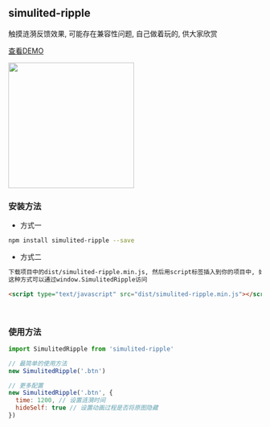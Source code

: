 ## simulited-ripple

触摸涟漪反馈效果, 可能存在兼容性问题, 自己做着玩的, 供大家欣赏<br>

[查看DEMO](https://qiuguohui.coding.me/demo/simulited-ripple/index.html)<br>


<img src="https://github.com/qgh810/qgh810.github.io/blob/master/demo/simulited-ripple/assets/demo.png?raw=true" width="250" />

### 安装方法
-  方式一
```bash
npm install simulited-ripple --save
```

- 方式二

```bash
下载项目中的dist/simulited-ripple.min.js, 然后用script标签插入到你的项目中, 如下
这种方式可以通过window.SimulitedRipple访问
```

```html
<script type="text/javascript" src="dist/simulited-ripple.min.js"></script>
```

<br>

### 使用方法

```js
import SimulitedRipple from 'simulited-ripple'

// 最简单的使用方法
new SimulitedRipple('.btn')

// 更多配置
new SimulitedRipple('.btn', {
  time: 1200, // 设置涟漪时间
  hideSelf: true // 设置动画过程是否将原图隐藏
})
```
